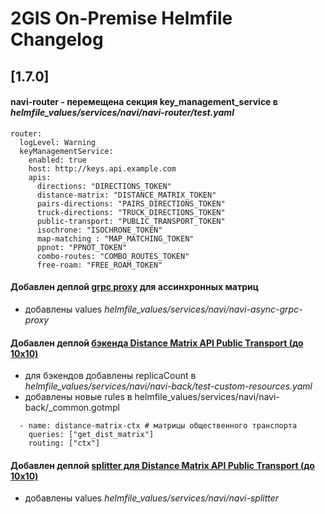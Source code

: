# 2GIS On-Premise Helmfile Changelog

## [1.7.0]
#### navi-router - перемещена секция key_management_service в *helmfile_values/services/navi/navi-router/test.yaml*
```
router:
  logLevel: Warning
  keyManagementService:
    enabled: true
    host: http://keys.api.example.com
    apis:
      directions: "DIRECTIONS_TOKEN"
      distance-matrix: "DISTANCE_MATRIX_TOKEN"
      pairs-directions: "PAIRS_DIRECTIONS_TOKEN"
      truck-directions: "TRUCK_DIRECTIONS_TOKEN"
      public-transport: "PUBLIC_TRANSPORT_TOKEN"
      isochrone: "ISOCHRONE_TOKEN"
      map-matching : "MAP_MATCHING_TOKEN"
      ppnot: "PPNOT_TOKEN"
      combo-routes: "COMBO_ROUTES_TOKEN"
      free-roam: "FREE_ROAM_TOKEN"

```
#### Добавлен деплой [grpc proxy](README.md) для ассинхронных матриц
- добавлены values *helmfile_values/services/navi/navi-async-grpc-proxy*

#### Добавлен деплой [бэкенда Distance Matrix API Public Transport (до 10х10)](README.md)
- для бэкендов добавлены replicaCount в *helmfile_values/services/navi/navi-back/test-custom-resources.yaml*
- добавлены новые rules в helmfile_values/services/navi/navi-back/_common.gotmpl
```
  - name: distance-matrix-ctx # матрицы общественного транспорта
    queries: ["get_dist_matrix"]
    routing: ["ctx"]
```
#### Добавлен деплой [splitter для Distance Matrix API Public Transport (до 10х10)](README.md)
- добавлены values *helmfile_values/services/navi/navi-splitter*
